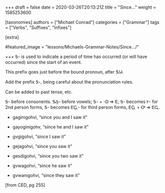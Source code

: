 +++
draft = false
date = 2020-03-26T20:13:21Z
title = "Since…"
weight = 1585253600

[taxonomies]
authors = ["Michael Conrad"]
categories = ["Grammar"]
tags = ["Verbs", "Suffixes", "Infixes"]

[extra]

#featured_image = "lessons/Michaels-Grammar-Notes/Since…/"

+++
Ꭶ- is used to indicate a period of time has occurred (or will have
occurred) since the start of an event.

This prefix goes just before the bound pronoun, after Ꮥ/Ꮧ.

Add the prefix Ꭶ-, being careful about the pronunciation rules.
<!-- more -->
Can be added to past tense, etc.

Ꭶ- before consonents. ᎦᏱ͓- before vowels; Ꭶ- + -Ꭰ =\> Ꭼ; Ꭶ- becomes Ꭸ-
for 2nd person forms, Ꭶ- becomes ᎬᏩ͓- for third person forms, ᎬᏩ͓ + Ꭴ
=\> ᎬᏩ.

  - gaginigohvi, “since you and I saw it”

  - gayoginigohv, “since he and I saw it”

  - gvgigohvi, “since I saw it”

  - gejagohvi, “since you saw it”

  - gesdigohvi, “since you two saw it”

  - gvwagohvi, “since he saw it”

  - gvwanigohvi, “since they saw it”

\[from CED, pg 255\]